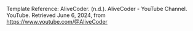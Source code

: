 Template Reference:
AliveCoder. (n.d.). AliveCoder - YouTube Channel. YouTube. Retrieved June 6, 2024, from https://www.youtube.com/@AliveCoder
